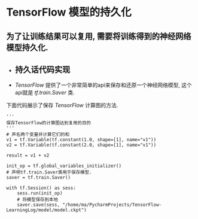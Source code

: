 # TensorFlow 模型的持久化
## 为了让训练结果可以复用, 需要将训练得到的神经网络模型持久化. 

* ## 持久话代码实现

* *TensorFlow* 提供了一个非常简单的api来保存和还原一个神经网络模型, 这个api就是 *tf.train.Saver* 类.

下面代码展示了保存 *TensorFlow* 计算图的方法.

```import tensorflow as tf
'''
保存TensorFlow的计算图达到复用的目的
'''
# 声名两个变量并计算它们的和
v1 = tf.Variable(tf.constant(1.0, shape=[1], name="v1"))
v2 = tf.Variable(tf.constant(2.0, shape=[1], name="v1"))

result = v1 + v2

init_op = tf.global_variables_initializer()
# 声明tf.train.Saver类用于保存模型.
saver = tf.train.Saver()

with tf.Session() as sess:
    sess.run(init_op)
    # 将模型保存到本地
    saver.save(sess, "/home/ma/PycharmProjects/TensorFlow-LearningLog/model/model.ckpt")
```